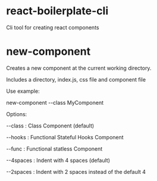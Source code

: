 # react-boilerplate-cli
Cli tool for creating react components

# new-component
Creates a new component at the current working directory.

Includes a directory, index.js, css file and component file

Use example:

new-component --class MyComponent

Options:

--class : Class Component (default)

--hooks : Functional Stateful Hooks Component

--func  : Functional statless Component

--4spaces : Indent with 4 spaces (default)

--2spaces : Indent with 2 spaces instead of the default 4
